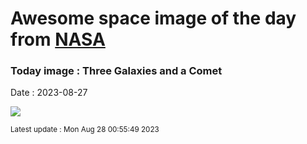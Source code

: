 
# Awesome space image of the day from [NASA](https://api.nasa.gov/)

### Today image : Three Galaxies and a Comet
Date : 2023-08-27

![](https://apod.nasa.gov/apod/image/2308/cometmcnaught_druckmuller_960.jpg)

<small>Latest update : Mon Aug 28 00:55:49 2023</small>
        